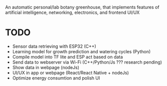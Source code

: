 An automatic personal/lab botany greenhouse, that implements features of artificial intelligence, networking, electronics, and frontend UI/UX 

# TODO
- Sensor data retrieving with ESP32 (C++)
- Learning model for growth prediction and watering cycles (Python)
- Compile model into TF lite and ESP act based on data
- Send data to webserver via Wi-Fi (C++/Python/Js ??? research pending)
- Show data in webpage (nodeJs)
- UI/UX in app or webpage (React/React Native + nodeJs)
- Optimize energy consumtion and polish UI